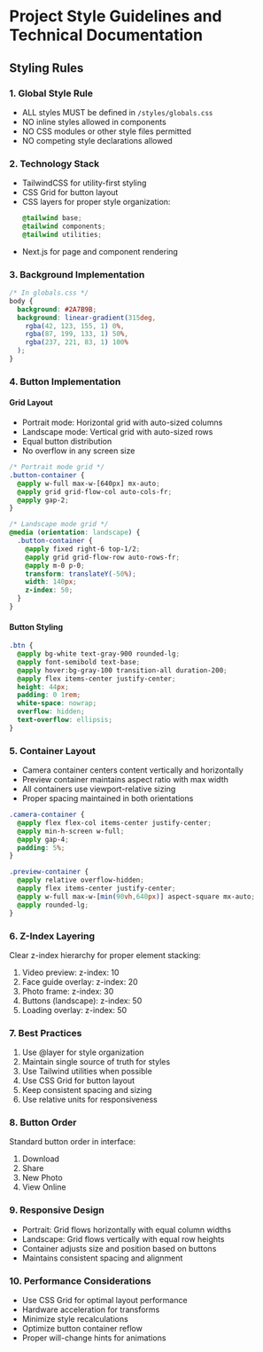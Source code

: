 # Project Style Guidelines and Technical Documentation

## Styling Rules

### 1. Global Style Rule
- ALL styles MUST be defined in `/styles/globals.css`
- NO inline styles allowed in components
- NO CSS modules or other style files permitted
- NO competing style declarations allowed

### 2. Technology Stack
- TailwindCSS for utility-first styling
- CSS Grid for button layout
- CSS layers for proper style organization:
  ```css
  @tailwind base;
  @tailwind components;
  @tailwind utilities;
  ```
- Next.js for page and component rendering

### 3. Background Implementation
```css
/* In globals.css */
body {
  background: #2A7B9B;
  background: linear-gradient(315deg, 
    rgba(42, 123, 155, 1) 0%, 
    rgba(87, 199, 133, 1) 50%, 
    rgba(237, 221, 83, 1) 100%
  );
}
```

### 4. Button Implementation
#### Grid Layout
- Portrait mode: Horizontal grid with auto-sized columns
- Landscape mode: Vertical grid with auto-sized rows
- Equal button distribution
- No overflow in any screen size

```css
/* Portrait mode grid */
.button-container {
  @apply w-full max-w-[640px] mx-auto;
  @apply grid grid-flow-col auto-cols-fr;
  @apply gap-2;
}

/* Landscape mode grid */
@media (orientation: landscape) {
  .button-container {
    @apply fixed right-6 top-1/2;
    @apply grid grid-flow-row auto-rows-fr;
    @apply m-0 p-0;
    transform: translateY(-50%);
    width: 140px;
    z-index: 50;
  }
}
```

#### Button Styling
```css
.btn {
  @apply bg-white text-gray-900 rounded-lg;
  @apply font-semibold text-base;
  @apply hover:bg-gray-100 transition-all duration-200;
  @apply flex items-center justify-center;
  height: 44px;
  padding: 0 1rem;
  white-space: nowrap;
  overflow: hidden;
  text-overflow: ellipsis;
}
```

### 5. Container Layout
- Camera container centers content vertically and horizontally
- Preview container maintains aspect ratio with max width
- All containers use viewport-relative sizing
- Proper spacing maintained in both orientations

```css
.camera-container {
  @apply flex flex-col items-center justify-center;
  @apply min-h-screen w-full;
  @apply gap-4;
  padding: 5%;
}

.preview-container {
  @apply relative overflow-hidden;
  @apply flex items-center justify-center;
  @apply w-full max-w-[min(90vh,640px)] aspect-square mx-auto;
  @apply rounded-lg;
}
```

### 6. Z-Index Layering
Clear z-index hierarchy for proper element stacking:
1. Video preview: z-index: 10
2. Face guide overlay: z-index: 20
3. Photo frame: z-index: 30
4. Buttons (landscape): z-index: 50
5. Loading overlay: z-index: 50

### 7. Best Practices
1. Use @layer for style organization
2. Maintain single source of truth for styles
3. Use Tailwind utilities when possible
4. Use CSS Grid for button layout
5. Keep consistent spacing and sizing
6. Use relative units for responsiveness

### 8. Button Order
Standard button order in interface:
1. Download
2. Share
3. New Photo
4. View Online

### 9. Responsive Design
- Portrait: Grid flows horizontally with equal column widths
- Landscape: Grid flows vertically with equal row heights
- Container adjusts size and position based on buttons
- Maintains consistent spacing and alignment

### 10. Performance Considerations
- Use CSS Grid for optimal layout performance
- Hardware acceleration for transforms
- Minimize style recalculations
- Optimize button container reflow
- Proper will-change hints for animations

